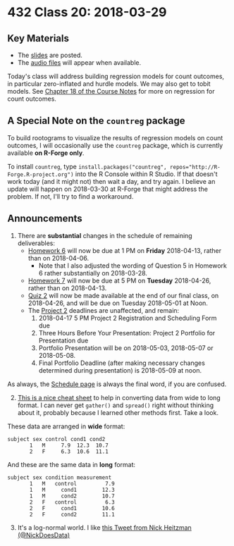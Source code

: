 # 432 Class 20: 2018-03-29

## Key Materials

- The [slides](https://github.com/THOMASELOVE/432-2018/tree/master/slides/class20) are posted.
- The [audio files](https://github.com/THOMASELOVE/432-2018/tree/master/slides/class20) will appear when available.

Today's class will address building regression models for count outcomes, in particular zero-inflated and hurdle models. We may also get to tobit models. See [Chapter 18 of the Course Notes](https://thomaselove.github.io/432-notes/modeling-a-count-outcome-in-ohio-smart.html#where-to-read-this-chapter-1) for more on regression for count outcomes.

## A Special Note on the `countreg` package

To build rootograms to visualize the results of regression models on count outcomes, I will occasionally use the `countreg` package, which is currently available **on R-Forge only**.

To install `countreg`, type `install.packages("countreg", repos="http://R-Forge.R-project.org")` into the R Console within R Studio. If that doesn't work today (and it might not) then wait a day, and try again. I believe an update will happen on 2018-03-30 at R-Forge that might address the problem. If not, I'll try to find a workaround.

## Announcements

1. There are **substantial** changes in the schedule of remaining deliverables:
    - [Homework 6](https://github.com/THOMASELOVE/432-2018/tree/master/assignments/hw6) will now be due at 1 PM on **Friday** 2018-04-13, rather than on 2018-04-06. 
        - Note that I also adjusted the wording of Question 5 in Homework 6 rather substantially on 2018-03-28.
    - [Homework 7](https://github.com/THOMASELOVE/432-2018/tree/master/assignments/hw7) will now be due at 5 PM on **Tuesday** 2018-04-26, rather than on 2018-04-13.
    - [Quiz 2](https://github.com/THOMASELOVE/432-2018/tree/master/quizzes/quiz2) will now be made available at the end of our final class, on 2018-04-26, and will be due on Tuesday 2018-05-01 at Noon.
    - The [Project 2](https://github.com/THOMASELOVE/432-2018/tree/master/projects/project2) deadlines are unaffected, and remain:
        1. 2018-04-17 5 PM Project 2 Registration and Scheduling Form due
        2. Three Hours Before Your Presentation: Project 2 Portfolio for Presentation due
        3. Portfolio Presentation will be on 2018-05-03, 2018-05-07 or 2018-05-08.
        4. Final Portfolio Deadline (after making necessary changes determined during presentation) is 2018-05-09 at noon.

As always, the [Schedule page](https://github.com/THOMASELOVE/432-2018/blob/master/SCHEDULE.md) is always the final word, if you are confused.

2. [This is a nice cheat sheet](http://www.cookbook-r.com/Manipulating_data/Converting_data_between_wide_and_long_format/) to help in converting data from wide to long format. I can never get `gather()` and `spread()` right without thinking about it, probably because I learned other methods first. Take a look.

These data are arranged in **wide** format:

```
subject sex control cond1 cond2
       1   M     7.9  12.3  10.7
       2   F     6.3  10.6  11.1
```

And these are the same data in **long** format:

```
subject sex condition measurement
       1   M   control         7.9
       1   M     cond1        12.3
       1   M     cond2        10.7
       2   F   control         6.3
       2   F     cond1        10.6
       2   F     cond2        11.1
```

3. It's a log-normal world. I like [this Tweet from Nick Heitzman (@NickDoesData)](https://twitter.com/NickDoesData/status/979081537965654016)
